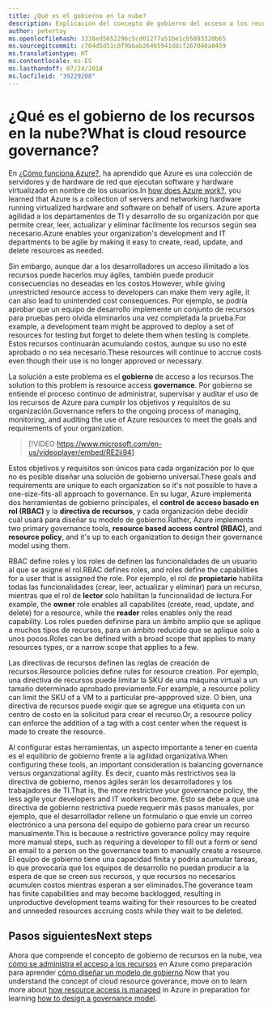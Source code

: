 ```yaml
---
title: ¿Qué es el gobierno en la nube?
description: Explicación del concepto de gobierno del acceso a los recursos en Azure
author: petertay
ms.openlocfilehash: 3338ed5652296c5cd01277a51be1cb5893320b65
ms.sourcegitcommit: c704d5d51c8f9bbab26465941ddcf267040a8459
ms.translationtype: HT
ms.contentlocale: es-ES
ms.lasthandoff: 07/24/2018
ms.locfileid: "39229208"
---
```

# <a name="what-is-cloud-resource-governance"></a><span data-ttu-id="d17d0-103">¿Qué es el gobierno de los recursos en la nube?</span><span class="sxs-lookup"><span data-stu-id="d17d0-103">What is cloud resource governance?</span></span>

<span data-ttu-id="d17d0-104">En [¿Cómo funciona Azure?](azure-explainer.md), ha aprendido que Azure es una colección de servidores y de hardware de red que ejecutan software y hardware virtualizado en nombre de los usuarios.</span><span class="sxs-lookup"><span data-stu-id="d17d0-104">In [how does Azure work?](azure-explainer.md), you learned that Azure is a collection of servers and networking hardware running virtualized hardware and software on behalf of users.</span></span> <span data-ttu-id="d17d0-105">Azure aporta agilidad a los departamentos de TI y desarrollo de su organización por que permite crear, leer, actualizar y eliminar fácilmente los recursos según sea necesario.</span><span class="sxs-lookup"><span data-stu-id="d17d0-105">Azure enables your organization's development and IT departments to be agile by making it easy to create, read, update, and delete resources as needed.</span></span>

<span data-ttu-id="d17d0-106">Sin embargo, aunque dar a los desarrolladores un acceso ilimitado a los recursos puede hacerlos muy ágiles, también puede producir consecuencias no deseadas en los costos.</span><span class="sxs-lookup"><span data-stu-id="d17d0-106">However, while giving unrestricted resource access to developers can make them very agile, it can also lead to unintended cost consequences.</span></span> <span data-ttu-id="d17d0-107">Por ejemplo, se podría aprobar que un equipo de desarrollo implemente un conjunto de recursos para pruebas pero olvida eliminarlos una vez completada la prueba.</span><span class="sxs-lookup"><span data-stu-id="d17d0-107">For example, a development team might be approved to deploy a set of resources for testing but forget to delete them when testing is complete.</span></span> <span data-ttu-id="d17d0-108">Estos recursos continuarán acumulando costos, aunque su uso no esté aprobado o no sea necesario.</span><span class="sxs-lookup"><span data-stu-id="d17d0-108">These resources will continue to accrue costs even though their use is no longer approved or necessary.</span></span> 

<span data-ttu-id="d17d0-109">La solución a este problema es el **gobierno** de acceso a los recursos.</span><span class="sxs-lookup"><span data-stu-id="d17d0-109">The solution to this problem is resource access **governance**.</span></span> <span data-ttu-id="d17d0-110">Por gobierno se entiende el proceso continuo de administrar, supervisar y auditar el uso de los recursos de Azure para cumplir los objetivos y requisitos de su organización.</span><span class="sxs-lookup"><span data-stu-id="d17d0-110">Governance refers to the ongoing process of managing, monitoring, and auditing the use of Azure resources to meet the goals and requirements of your organization.</span></span> 

> [!VIDEO https://www.microsoft.com/en-us/videoplayer/embed/RE2ii94] 

<span data-ttu-id="d17d0-111">Estos objetivos y requisitos son únicos para cada organización por lo que no es posible diseñar una solución de gobierno universal.</span><span class="sxs-lookup"><span data-stu-id="d17d0-111">These goals and requirements are unique to each organization so it's not possible to have a one-size-fits-all approach to governance.</span></span> <span data-ttu-id="d17d0-112">En su lugar, Azure implementa dos herramientas de gobierno principales, el **control de acceso basado en rol (RBAC)** y la **directiva de recursos**, y cada organización debe decidir cuál usará para diseñar su modelo de gobierno.</span><span class="sxs-lookup"><span data-stu-id="d17d0-112">Rather, Azure implements two primary governance tools, **resource based access control (RBAC)**, and **resource policy**, and it's up to each organization to design their governance model using them.</span></span>

<span data-ttu-id="d17d0-113">RBAC define roles y los roles de definen las funcionalidades de un usuario al que se asigne el rol.</span><span class="sxs-lookup"><span data-stu-id="d17d0-113">RBAC defines roles, and roles define the capabilities for a user that is assigned the role.</span></span> <span data-ttu-id="d17d0-114">Por ejemplo, el rol de **propietario** habilita todas las funcionalidades (crear, leer, actualizar y eliminar) para un recurso, mientras que el rol de **lector** solo habilitan la funcionalidad de lectura.</span><span class="sxs-lookup"><span data-stu-id="d17d0-114">For example, the **owner** role enables all capabilites (create, read, update, and delete) for a resource, while the  **reader** roles enables only the read capability.</span></span> <span data-ttu-id="d17d0-115">Los roles pueden definirse para un ámbito amplio que se aplique a muchos tipos de recursos, para un ámbito reducido que se aplique solo a unos pocos.</span><span class="sxs-lookup"><span data-stu-id="d17d0-115">Roles can be defined with a broad scope that applies to many resources types, or a narrow scope that applies to a few.</span></span> 

<span data-ttu-id="d17d0-116">Las directivas de recursos definen las reglas de creación de recursos.</span><span class="sxs-lookup"><span data-stu-id="d17d0-116">Resource policies define rules for resource creation.</span></span> <span data-ttu-id="d17d0-117">Por ejemplo, una directiva de recursos puede limitar la SKU de una máquina virtual a un tamaño determinado aprobado previamente.</span><span class="sxs-lookup"><span data-stu-id="d17d0-117">For example, a resource policy can limit the SKU of a VM to a particular pre-appproved size.</span></span> <span data-ttu-id="d17d0-118">O bien, una directiva de recursos puede exigir que se agregue una etiqueta con un centro de costo en la solicitud para crear el recurso.</span><span class="sxs-lookup"><span data-stu-id="d17d0-118">Or, a resource policy can enforce the addition of a tag with a cost center when the request is made to create the resource.</span></span> 

<span data-ttu-id="d17d0-119">Al configurar estas herramientas, un aspecto importante a tener en cuenta es el equilibrio de gobierno frente a la agilidad organizativa.</span><span class="sxs-lookup"><span data-stu-id="d17d0-119">When configuring these tools, an important consideration is balancing governance versus organizational agility.</span></span> <span data-ttu-id="d17d0-120">Es decir, cuanto más restrictivos sea la directiva de gobierno, menos ágiles serán los desarrolladores y los trabajadores de TI.</span><span class="sxs-lookup"><span data-stu-id="d17d0-120">That is, the more restrictive your governance policy, the less agile your developers and IT workers become.</span></span> <span data-ttu-id="d17d0-121">Esto se debe a que una directiva de gobierno restrictiva puede requerir más pasos manuales, por ejemplo, que el desarrollador rellene un formulario o que envíe un correo electrónico a una persona del equipo de gobierno para crear un recurso manualmente.</span><span class="sxs-lookup"><span data-stu-id="d17d0-121">This is because a restrictive goverance policy may require more manual steps, such as requiring a developer to fill out a form or send an email to a person on the governance team to manually create a resource.</span></span> <span data-ttu-id="d17d0-122">El equipo de gobierno tiene una capacidad finita y podría acumular tareas, lo que provocaría que los equipos de desarrollo no puedan producir a la espera de que se creen sus recursos, y que recursos no necesarios acumulen costos mientras esperan a ser eliminados.</span><span class="sxs-lookup"><span data-stu-id="d17d0-122">The goverance team has finite capabilities and may become backlogged, resulting in unproductive development teams waiting for their resources to be created and unneeded resources accruing costs while they wait to be deleted.</span></span>

## <a name="next-steps"></a><span data-ttu-id="d17d0-123">Pasos siguientes</span><span class="sxs-lookup"><span data-stu-id="d17d0-123">Next steps</span></span>

<span data-ttu-id="d17d0-124">Ahora que comprende el concepto de gobierno de recursos en la nube, vea [cómo se administra el acceso a los recursos](azure-resource-access.md) en Azure como preparación para aprender [cómo diseñar un modelo de gobierno](governance-how-to.md).</span><span class="sxs-lookup"><span data-stu-id="d17d0-124">Now that you understand the concept of cloud resource goverance, move on to learn more about [how resource access is managed](azure-resource-access.md) in Azure in preparation for learning [how to design a governance model](governance-how-to.md).</span></span>